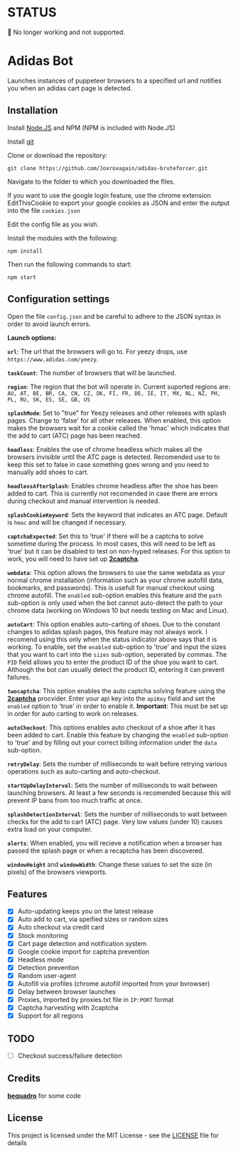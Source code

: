 # STATUS
:red_circle: No longer working and not supported.


# Adidas Bot

Launches instances of puppeteer browsers to a specified url and notifies you when an adidas cart page is detected.


## Installation
Install [Node.JS](https://nodejs.org/en/download/) and NPM (NPM is included with Node.JS) 

Install [git](https://git-scm.com/downloads)

Clone or download the repository:

```
git clone https://github.com/Joxroxagain/adidas-bruteforcer.git
```
Navigate to the folder to which you downloaded the files.

If you want to use the google login feature, use the chrome extension EditThisCookie to export your google cookies as JSON and enter the output into the file ```cookies.json```

Edit the config file as you wish.

Install the modules with the following:

```
npm install
```

Then run the following commands to start:
```
npm start
```

## Configuration settings
Open the file ```config.json``` and be careful to adhere to the JSON syntax in order to avoid launch errors.

**Launch options:**

**```url```**: The url that the browsers will go to. For yeezy drops, use ```https://www.adidas.com/yeezy```.

**```taskCount```**: The number of browsers that will be launched.

**```region```**: The region that the bot will operate in. Current suported regions are:
```AU, AT, BE, BR, CA, CN, CZ, DK, FI, FR, DE, IE, IT, MX, NL, NZ, PH, PL, RU, SK, ES, SE, GB, US```

**```splashMode```**: Set to "true" for Yeezy releases and other releases with splash pages. Change to 'false' for all other releases. When enabled, this option makes the browsers wait for a cookie called the 'hmac' which indicates that the add to cart (ATC) page has been reached.

**```headless```**: Enables the use of chrome headless which makes all the browsers invisible until the ATC page is detected. Recomended use to to keep this set to false in case something goes wrong and you need to manually add shoes to cart.

**```headlessAfterSplash```**: Enables chrome headless after the shoe has been added to cart. This is currently not recomended in case there are errors during checkout and manual intervention is needed.

**```splashCookieKeyword```**: Sets the keyword that indicates an ATC page. Default is `hmac` and will be changed if necessary.

**```captchaExpected```**: Set this to 'true' if there will be a captcha to solve sometime during the process. In most cases, this will need to be left as 'true' but it can be disabled to test on non-hyped releases. For this option to work, you will need to have set up [<b>2captcha</b>](https://2captcha.com?from=5308824).

**```webdata```**: This option allows the browsers to use the same webdata as your normal chrome installation (information such as your chrome autofill data, bookmarks, and passwords). This is usefull for manual checkout using chrome autofill. The ```enabled``` sub-option enables this feature and the ```path``` sub-option is only used when the bot cannot auto-detect the path to your chrome data (working on Windows 10 but needs testing on Mac and Linux).

**```autoCart```**: This option enables auto-carting of shoes. Due to the constant changes to adidas splash pages, this feature may not always work. I recomend using this only when the status indicator above says that it is working. To enable, set the ```enabled``` sub-option to 'true' and input the sizes that you want to cart into the ```sizes``` sub-option, seperated by commas. The ```PID``` field allows you to enter the product ID of the shoe you want to cart. Although the bot can usually detect the product ID, entering it can prevent failures.

**```twocaptcha```**: This option enables the auto captcha solving feature using the [<b>2captcha</b>](https://2captcha.com?from=5308824) procvider. Enter your api key into the ```apiKey``` field and set the ```enabled``` option to 'true' in order to enable it. **Important**: This must be set up in order for auto carting to work on releases.

**```autoCheckout```**: This options enables auto checkout of a shoe after it has been added to cart. Enable this feature by changing the ```enabled``` sub-option to 'true' and by filling out your correct billing information under the ```data``` sub-option.

**```retryDelay```**: Sets the number of milliseconds to wait before retrying various operations such as auto-carting and auto-checkout.

**```startUpDelayInterval```**: Sets the number of milliseconds to wait between launching browsers. At least a few seconds is recomended because this will prevent IP bans from too much traffic at once.

**```splashDetectionInterval```**: Sets the number of milliseconds to wait between checks for the add to cart (ATC) page. Very low values (under 10) causes extra load on your computer.

**```alerts```**: When enabled, you will recieve a notification when a browser has passed the splash page or when a recaptcha has been discovered.

**```windowHeight```** and **```windowWidth```**: Change these values to set the size (in pixels) of the browsers viewports. 

## Features
- [x] Auto-updating keeps you on the latest release
- [x] Auto add to cart, via speified sizes or random sizes
- [x] Auto checkout via credit card
- [x] Stock monitoring
- [x] Cart page detection and notification system
- [x] Google cookie import for captcha prevention
- [x] Headless mode
- [x] Detection prevention
- [x] Random user-agent
- [x] Autofill via profiles (chrome autofill imported from your bvrowser)
- [x] Delay between browser launches
- [x] Proxies, imported by proxies.txt file in `IP:PORT` format
- [x] Captcha harvesting with 2captcha
- [x] Support for all regions

## TODO 
- [ ] Checkout success/failure detection

## Credits
[<b>bequadro</b>](https://github.com/bequadro/kju) for some code

## License
This project is licensed under the MIT License - see the [LICENSE](LICENSE) file for details
